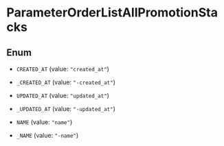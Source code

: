 

# ParameterOrderListAllPromotionStacks

## Enum


* `CREATED_AT` (value: `"created_at"`)

* `_CREATED_AT` (value: `"-created_at"`)

* `UPDATED_AT` (value: `"updated_at"`)

* `_UPDATED_AT` (value: `"-updated_at"`)

* `NAME` (value: `"name"`)

* `_NAME` (value: `"-name"`)



